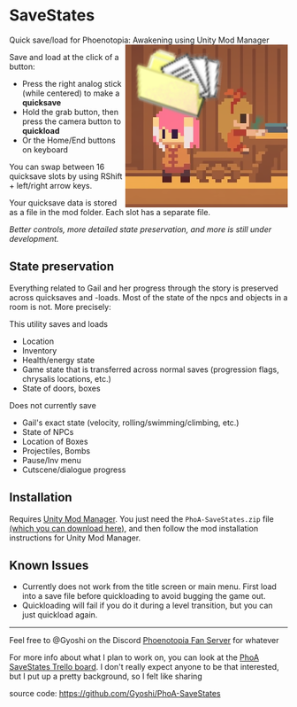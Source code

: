 # SaveStates
Quick save/load for Phoenotopia: Awakening using Unity Mod Manager
<img src="https://raw.githubusercontent.com/Gyoshi/PhoA-SaveStates/master/Resources/logo.png" alt="Not actual gameplay footage" align="right"/>

Save and load at the click of a button:
- Press the right analog stick (while centered) to make a **quicksave**
- Hold the grab button, then press the camera button to **quickload**
- Or the Home/End buttons on keyboard

You can swap between 16 quicksave slots by using RShift + left/right arrow keys.

Your quicksave data is stored as a file in the mod folder. Each slot has a separate file.

*Better controls, more detailed state preservation, and more is still under development.*


## State preservation
Everything related to Gail and her progress through the story is preserved across quicksaves and -loads. Most of the state of the npcs and objects in a room is not. More precisely:

This utility saves and loads
- Location
- Inventory
- Health/energy state
- Game state that is transferred across normal saves (progression flags, chrysalis locations, etc.)
- State of doors, boxes

Does not currently save
- Gail's exact state (velocity, rolling/swimming/climbing, etc.)
- State of NPCs
- Location of Boxes
- Projectiles, Bombs
- Pause/Inv menu
- Cutscene/dialogue progress

## Installation
Requires [Unity Mod Manager](https://www.nexusmods.com/site/mods/21/). You just need the `PhoA-SaveStates.zip` file [(which you can download here)](https://github.com/Gyoshi/PhoA-SaveStates/releases/latest), and then follow the mod installation instructions for Unity Mod Manager.

## Known Issues
- Currently does not work from the title screen or main menu. First load into a save file before quickloading to avoid bugging the game out.
- Quickloading will fail if you do it during a level transition, but you can just quickload again.

---
Feel free to @Gyoshi on the Discord [Phoenotopia Fan Server](https://discord.gg/Swd6zcTCQZ) for whatever

For more info about what I plan to work on, you can look at the [PhoA SaveStates Trello board](https://trello.com/b/LoMwIPi0/phoa-savestates). I don't really expect anyone to be that interested, but I put up a pretty background, so I felt like sharing

source code: https://github.com/Gyoshi/PhoA-SaveStates
